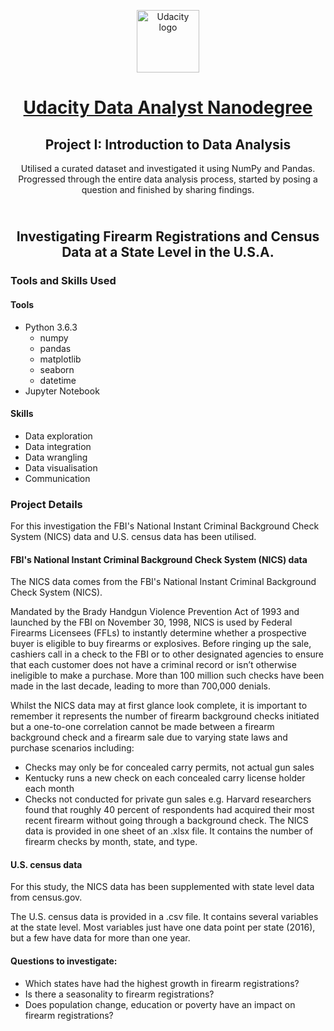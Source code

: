 <p align="center">
  <a href="https://www.udacity.com/">
    <img src='https://course_report_production.s3.amazonaws.com/rich/rich_files/rich_files/5511/s300/udacity-logo.png' alt="Udacity logo" width = 100px>
   </a>
</p>

<h1 align="center"><a href = "https://www.udacity.com/course/data-analyst-nanodegree--nd002"> Udacity Data Analyst Nanodegree </a></h1>
<h2 align="center">Project I: Introduction to Data Analysis<br></h2>
<p align="center">Utilised a curated dataset and investigated it using NumPy and Pandas. Progressed through the entire data analysis process, started by posing a question and finished by sharing findings.</p>
<h2 align="center"><br>Investigating Firearm Registrations and Census Data at a State Level in the U.S.A.<br></h2>

### Tools and Skills Used

#### Tools
- Python 3.6.3
  - numpy
  - pandas
  - matplotlib
  - seaborn
  - datetime
- Jupyter Notebook

#### Skills
- Data exploration
- Data integration
- Data wrangling
- Data visualisation
- Communication

### Project Details

For this investigation the FBI's National Instant Criminal Background Check System (NICS) data and U.S. census data has been utilised.

#### FBI's National Instant Criminal Background Check System (NICS) data
The NICS data comes from the FBI's National Instant Criminal Background Check System (NICS).

Mandated by the Brady Handgun Violence Prevention Act of 1993 and launched by the FBI on November 30, 1998, NICS is used by Federal Firearms Licensees (FFLs) to instantly determine whether a prospective buyer is eligible to buy firearms or explosives. Before ringing up the sale, cashiers call in a check to the FBI or to other designated agencies to ensure that each customer does not have a criminal record or isn’t otherwise ineligible to make a purchase. More than 100 million such checks have been made in the last decade, leading to more than 700,000 denials.

Whilst the NICS data may at first glance look complete, it is important to remember it represents the number of firearm background checks initiated but a one-to-one correlation cannot be made between a firearm background check and a firearm sale due to varying state laws and purchase scenarios including:

- Checks may only be for concealed carry permits, not actual gun sales
- Kentucky runs a new check on each concealed carry license holder each month
- Checks not conducted for private gun sales e.g. Harvard researchers found that roughly 40 percent of respondents had acquired their most recent firearm without going through a background check.
The NICS data is provided in one sheet of an .xlsx file. It contains the number of firearm checks by month, state, and type.

#### U.S. census data
For this study, the NICS data has been supplemented with state level data from census.gov.

The U.S. census data is provided in a .csv file. It contains several variables at the state level. Most variables just have one data point per state (2016), but a few have data for more than one year.

#### Questions to investigate:
- Which states have had the highest growth in firearm registrations?
- Is there a seasonality to firearm registrations?
- Does population change, education or poverty have an impact on firearm registrations?
